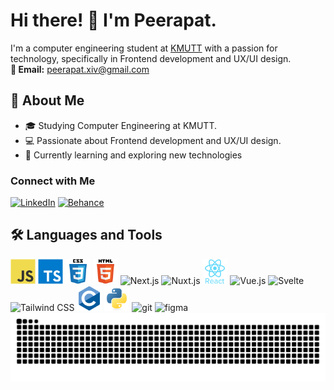 # Hi there! 👋 I'm Peerapat.

I'm a computer engineering student at [KMUTT](https://www.kmutt.ac.th/) with a passion for technology, specifically in Frontend development and UX/UI design.
</br>**📧 Email:** [peerapat.xiv@gmail.com](mailto:peerapat.xiv@gmail.com)

## 🚀 About Me

- 🎓 Studying Computer Engineering at KMUTT.
- 💻 Passionate about Frontend development and UX/UI design.
- 🌱 Currently learning and exploring new technologies

### Connect with Me

[![LinkedIn](https://img.shields.io/badge/LinkedIn-Connect-007bff?style=for-the-badge&logo=linkedin&logoColor=white)](https://www.linkedin.com/in/peerapatpadt)
[![Behance](https://img.shields.io/badge/Behance-Portfolio-007bff?style=for-the-badge&logo=behance&logoColor=white)](https://www.behance.net/peerapapadthaw)

## 🛠️ Languages and Tools

<div align="left">
  <img alt="JavaScript" src="https://raw.githubusercontent.com/devicons/devicon/master/icons/javascript/javascript-original.svg" width="40" height="40">
  <img alt="TypeScript" src="https://raw.githubusercontent.com/devicons/devicon/master/icons/typescript/typescript-original.svg" width="40" height="40">
  <img alt="CSS" src="https://raw.githubusercontent.com/devicons/devicon/master/icons/css3/css3-original-wordmark.svg" width="40" height="40">
  <img alt="HTML5" src="https://raw.githubusercontent.com/devicons/devicon/master/icons/html5/html5-original-wordmark.svg" width="40" height="40">
   <img alt="Next.js" src="https://cdn.worldvectorlogo.com/logos/next-js.svg" width="40" height="40"/>
  <img alt="Nuxt.js" src="https://www.vectorlogo.zone/logos/nuxtjs/nuxtjs-icon.svg" width="40" height="40"/>
  <img alt="React" src="https://raw.githubusercontent.com/devicons/devicon/master/icons/react/react-original-wordmark.svg" width="40" height="40">
  <img alt="Vue.js" src="https://upload.wikimedia.org/wikipedia/commons/9/95/Vue.js_Logo_2.svg" width="40" height="40">
  <img alt="Svelte" src="https://upload.wikimedia.org/wikipedia/commons/1/1b/Svelte_Logo.svg" width="40" height="40">
  <img alt="Tailwind CSS" src="https://www.vectorlogo.zone/logos/tailwindcss/tailwindcss-icon.svg" width="40" height="40">
  <img alt="C" src="https://raw.githubusercontent.com/devicons/devicon/master/icons/c/c-original.svg" width="40" height="40">
  <img alt="Python" src="https://raw.githubusercontent.com/devicons/devicon/master/icons/python/python-original.svg" width="40" height="40">
  <img src="https://www.vectorlogo.zone/logos/git-scm/git-scm-icon.svg" alt="git" width="40" height="40"/>
  <img src="https://www.vectorlogo.zone/logos/figma/figma-icon.svg" alt="figma" width="40" height="40"/>
</div>

<picture>
  <source media="(prefers-color-scheme: dark)" srcset="https://raw.githubusercontent.com/Peerapatth/Peerapatth/output/github-contribution-grid-snake-dark.svg">
  <source media="(prefers-color-scheme: light)" srcset="https://raw.githubusercontent.com/Peerapatth/Peerapatth/output/github-contribution-grid-snake.svg">
  <img alt="github contribution grid snake animation" src="https://raw.githubusercontent.com/Peerapatth/Peerapatth/output/github-contribution-grid-snake.svg">
</picture>
